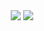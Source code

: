 <div align="center">
  <img src="https://github-readme-stats.vercel.app/api?username=MuhammedEmirEren&show_icons=true&theme=tokyonight" />
  <img src=https://github-readme-stats.vercel.app/api/top-langs/?username=MuhammedEmirEren&layout=compact&theme=radical)](https://github.com/anuraghazra/github-readme-stats/>
</div>
